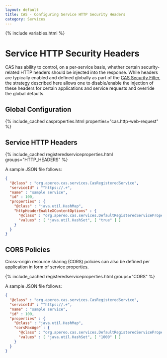 ```yaml
---
layout: default
title: CAS - Configuring Service HTTP Security Headers
category: Services
---
```


{% include variables.html %}

# Service HTTP Security Headers

CAS has ability to control, on a per-service basis, whether certain security-related HTTP headers should be 
injected into the response. While headers are typically enabled and defined globally as part 
of the [CAS Security Filter](../planning/Security-Guide.html), the strategy 
described here allows one to disable/enable the injection of these headers for certain 
applications and service requests and override the global defaults.
           
## Global Configuration

{% include_cached casproperties.html properties="cas.http-web-request" %}

## Service HTTP Headers

{% include_cached registeredserviceproperties.html groups="HTTP_HEADERS" %}

A sample JSON file follows:

```json
{
  "@class" : "org.apereo.cas.services.CasRegisteredService",
  "serviceId" : "^https://.+",
  "name" : "sample service",
  "id" : 100,
  "properties" : {
    "@class" : "java.util.HashMap",
    "httpHeaderEnableXContentOptions" : {
      "@class" : "org.apereo.cas.services.DefaultRegisteredServiceProperty",
      "values" : [ "java.util.HashSet", [ "true" ] ]
    }
  }
}
```

## CORS Policies

Cross-origin resource sharing (CORS) policies can also be defined per application in form of service properties.

{% include_cached registeredserviceproperties.html groups="CORS" %}

A sample JSON file follows:

```json
{
  "@class" : "org.apereo.cas.services.CasRegisteredService",
  "serviceId" : "^https://.+",
  "name" : "sample service",
  "id" : 100,
  "properties" : {
    "@class" : "java.util.HashMap",
    "corsMaxAge" : {
      "@class" : "org.apereo.cas.services.DefaultRegisteredServiceProperty",
      "values" : [ "java.util.HashSet", [ "1000" ] ]
    }
  }
}
```

